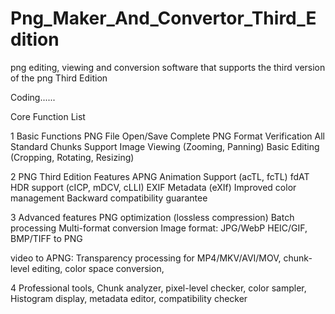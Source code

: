 # Png_Maker_And_Convertor_Third_Edition

png editing, viewing and conversion software that supports the third version of the png Third Edition

Coding......

Core Function List 

1 Basic Functions PNG File Open/Save Complete PNG Format Verification All Standard Chunks Support Image Viewing (Zooming, Panning) Basic Editing (Cropping, Rotating, Resizing) 

2 PNG Third Edition Features APNG Animation Support (acTL, fcTL) fdAT HDR support (cICP, mDCV, cLLI) EXIF Metadata (eXIf) Improved color management Backward compatibility guarantee 

3 Advanced features PNG optimization (lossless compression) Batch processing Multi-format conversion Image format: JPG/WebP HEIC/GIF, BMP/TIFF to PNG 

video to APNG: Transparency processing for MP4/MKV/AVI/MOV, chunk-level editing, color space conversion,

4 Professional tools, Chunk analyzer, pixel-level checker, color sampler, Histogram display, metadata editor, compatibility checker
